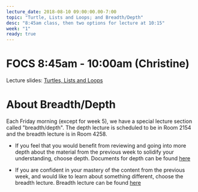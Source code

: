 ```yaml
---
lecture_date: 2018-08-10 09:00:00.00-7:00
topic: "Turtle, Lists and Loops; and Breadth/Depth"
desc: "8:45am class, then two options for lecture at 10:15"
week: "1"
ready: true
---
```


# FOCS 8:45am - 10:00am (Christine)

Lecture slides: [Turtles, Lists and Loops](/lectures/week1/W1Fri845_and_Week2Mon845_TurtleAndLists.pdf)

# About Breadth/Depth

Each Friday morning (except for week 5), we have a special lecture
section called "breadth/depth".  The depth lecture is scheduled to be in Room 2154 and the breadth lecture is in Room 4258. 


* If you feel that you would benefit from reviewing and going into more
depth about the material from the previous week to solidify your
understanding, choose depth. Documents for depth can be found [here](/lectures/week1/depth/)

* If you are confident in your mastery of the content from the previous
week, and would like to learn about something different, choose the
breadth lecture. Breadth lecture can be found [here](/lectures/week1/breadth/)

